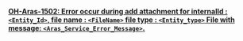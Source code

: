 **[OH-Aras-1502:  Error occur during add attachment for internalId : `<Entity_Id>`, file name : `<FileName>` file type : `<Entity_type>` File with message: `<Aras_Service_Error_Message>`.](../../aras/oh-aras-1502.md)**



